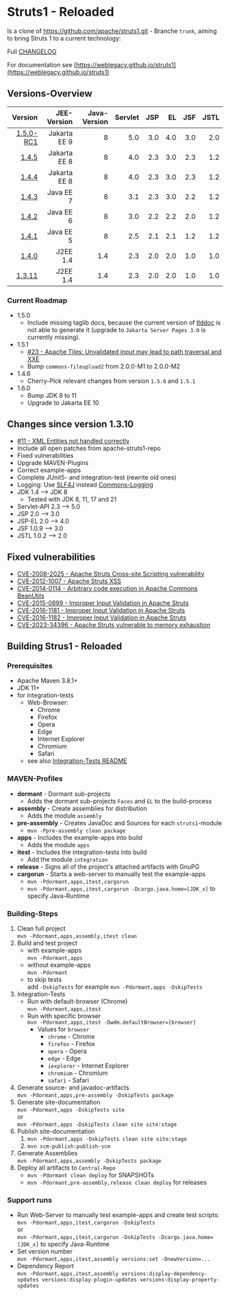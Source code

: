 # Struts1 - Reloaded

Is a clone of <https://github.com/apache/struts1.git> - Branche `trunk`, aiming to bring Struts 1 to a current technology:

Full [CHANGELOG](CHANGELOG.md)

For documentation see [https://weblegacy.github.io/struts1](https://weblegacy.github.io/struts1)

## Versions-Overview

| Version                                                                   | JEE-Version  | Java-Version | Servlet | JSP | EL  | JSF | JSTL |
|--------------------------------------------------------------------------:|-------------:|-------------:|--------:|----:|----:|----:|-----:|
| [1.5.0-RC1](https://github.com/weblegacy/struts1/releases/tag/v1.5.0_rc1) | Jakarta EE 9 |            8 |     5.0 | 3.0 | 4.0 | 3.0 |  2.0 |
|         [1.4.5](https://github.com/weblegacy/struts1/releases/tag/v1.4.5) | Jakarta EE 8 |            8 |     4.0 | 2.3 | 3.0 | 2.3 |  1.2 |
|         [1.4.4](https://github.com/weblegacy/struts1/releases/tag/v1.4.4) | Jakarta EE 8 |            8 |     4.0 | 2.3 | 3.0 | 2.3 |  1.2 |
|         [1.4.3](https://github.com/weblegacy/struts1/releases/tag/v1.4.3) |    Java EE 7 |            8 |     3.1 | 2.3 | 3.0 | 2.2 |  1.2 |
|         [1.4.2](https://github.com/weblegacy/struts1/releases/tag/v1.4.2) |    Java EE 6 |            8 |     3.0 | 2.2 | 2.2 | 2.0 |  1.2 |
|         [1.4.1](https://github.com/weblegacy/struts1/releases/tag/v1.4.1) |    Java EE 5 |            8 |     2.5 | 2.1 | 2.1 | 1.2 |  1.2 |
|         [1.4.0](https://github.com/weblegacy/struts1/releases/tag/v1.4.0) |     J2EE 1.4 |          1.4 |     2.3 | 2.0 | 2.0 | 1.0 |  1.0 |
|       [1.3.11](https://github.com/weblegacy/struts1/releases/tag/v1.3.11) |     J2EE 1.4 |          1.4 |     2.3 | 2.0 | 2.0 | 1.0 |  1.0 |

### Current Roadmap

* 1.5.0
  * Include missing taglib docs, because the current version of [tlddoc](https://github.com/weblegacy/tlddoc) is not able to generate it (upgrade to `Jakarta Server Pages 3.0` is currently missing).
* 1.5.1
  * [#23 - Apache Tiles: Unvalidated input may lead to path traversal and XXE](https://github.com/weblegacy/struts1/security/dependabot/23)
  * Bump `commons-fileupload2` from 2.0.0-M1 to 2.0.0-M2
* 1.4.6
  * Cherry-Pick relevant changes from version `1.5.0` and `1.5.1`
* 1.6.0
  * Bump JDK 8 to 11
  * Upgrade to Jakarta EE 10

## Changes since version 1.3.10

* [#11 - XML Entities not handled correctly](https://github.com/weblegacy/struts1/issues/11)
* Include all open patches from apache-struts1-repo
* Fixed vulnerabilities
* Upgrade MAVEN-Plugins
* Correct example-apps
* Complete JUnit5- and integration-test (rewrite old ones)
* Logging: Use [SLF4J](https://www.slf4j.org/) instead [Commons-Logging](https://commons.apache.org/proper/commons-logging/index.html)
* JDK 1.4 --> JDK 8
  * Tested with JDK 8, 11, 17 and 21
* Servlet-API 2.3 --> 5.0
* JSP 2.0 --> 3.0
* JSP-EL 2.0 --> 4.0
* JSF 1.0.9 --> 3.0
* JSTL 1.0.2 --> 2.0

## Fixed vulnerabilities

* [CVE-2008-2025 - Apache Struts Cross-site Scripting vulnerability](https://github.com/advisories/GHSA-wcgx-2hvx-5cwr)
* [CVE-2012-1007 - Apache Struts XSS](https://github.com/advisories/GHSA-9848-v244-962p)
* [CVE-2014-0114 - Arbitrary code execution in Apache Commons BeanUtils](https://github.com/advisories/GHSA-p66x-2cv9-qq3v)
* [CVE-2015-0899 - Improper Input Validation in Apache Struts](https://github.com/advisories/GHSA-cvvx-r33m-v7pq)
* [CVE-2016-1181 - Improper Input Validation in Apache Struts](https://github.com/advisories/GHSA-7jw3-5q4w-89qg)
* [CVE-2016-1182 - Improper Input Validation in Apache Struts](https://github.com/advisories/GHSA-5ggr-mpgw-3mgx)
* [CVE-2023-34396 - Apache Struts vulnerable to memory exhaustion](https://github.com/advisories/GHSA-4g42-gqrg-4633)

## Building Strus1 - Reloaded

### Prerequisites

* Apache Maven 3.8.1\+
* JDK 11\+
* for integration-tests
  * Web-Browser:
    * Chrome
    * Firefox
    * Opera
    * Edge
    * Internet Explorer
    * Chromium
    * Safari
  * see also [Integration-Tests README](integration/apps-it-selenium/README.md)

### MAVEN-Profiles

* **dormant** - Dormant sub-projects
  * Adds the dormant sub-projects `Faces` and `EL` to the build-process
* **assembly** - Create assemblies for distribution
  * Adds the module `assembly`
* **pre-assembly** - Creates JavaDoc and Sources for each `struts1`-module
  * `mvn -Ppre-assembly clean package`
* **apps** - Includes the example-apps into build
  * Adds the module `apps`
* **itest** - Includes the integration-tests into build
  * Add the module `integration`
* **release** - Signs all of the project's attached artifacts with GnuPG
* **cargorun** - Starts a web-server to manually test the example-apps
  * `mvn -Pdormant,apps,itest,cargorun`
  * `mvn -Pdormant,apps,itest,cargorun -Dcargo.java.home=[JDK_x]` to specify Java-Runtime

### Building-Steps

1. Clean full project  
   `mvn -Pdormant,apps,assembly,itest clean`
2. Build and test project
   * with example-apps  
     `mvn -Pdormant,apps`
   * without example-apps  
     `mvn -Pdormant`
   * to skip tests  
     add `-DskipTests` for example `mvn -Pdormant,apps -DskipTests`
3. Integration-Tests
   * Run with default-browser (Chrome)  
     `mvn -Pdormant,apps,itest`
   * Run with specific browser  
     `mvn -Pdormant,apps,itest -Dwdm.defaultBrowser=[browser]`
     * Values for `browser`
       * `chrome` - Chrome
       * `firefox` - Firefox
       * `opera` - Opera
       * `edge` - Edge
       * `iexplorer` - Internet Explorer
       * `chromium` - Chromium
       * `safari` - Safari
4. Generate source- and javadoc-artifacts  
   `mvn -Pdormant,apps,pre-assembly -DskipTests package`
5. Generate site-documentation  
   `mvn -Pdormant,apps -DskipTests site`  
   or  
   `mvn -Pdormant,apps -DskipTests clean site site:stage`
6. Publish site-documentation  
   1. `mvn -Pdormant,apps -DskipTests clean site site:stage`
   2. `mvn scm-publish:publish-scm`
7. Generate Assemblies  
   `mvn -Pdormant,apps,assembly -DskipTests package`
8. Deploy all artifacts to `Central-Repo`  
   * `mvn -Pdormant clean deploy` for SNAPSHOTs
   * `mvn -Pdormant,pre-assembly,release clean deploy` for releases

### Support runs

* Run Web-Server to manually test example-apps and create test scripts:  
  `mvn -Pdormant,apps,itest,cargorun -DskipTests`  
  or  
  `mvn -Pdormant,apps,itest,cargorun -DskipTests -Dcargo.java.home=[JDK_x]` to specify Java-Runtime
* Set version number  
  `mvn -Pdormant,apps,itest,assembly versions:set -DnewVersion=...`
* Dependency Report  
  `mvn -Pdormant,apps,itest,assembly versions:display-dependency-updates versions:display-plugin-updates versions:display-property-updates`
